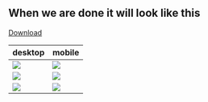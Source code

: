 ## When we are done it will look like this

<a href="/files/1/example.zip" class="btn btn-primary">Download</a>

desktop  |  mobile
--|--
![](/images/1/weekend20176.png)  |  ![](/images/1/weekend20175.png)
![](/images/1/weekend20173.png)  |  ![](/images/1/weekend20174.png)
![](/images/1/weekend20172.png)  |  ![](/images/1/weekend20171.png)
